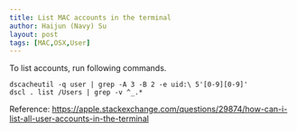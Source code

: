 ```yaml
---
title: List MAC accounts in the terminal
author: Haijun (Navy) Su
layout: post
tags: [MAC,OSX,User]
---
```

To list accounts, run following commands.
~~~shell
dscacheutil -q user | grep -A 3 -B 2 -e uid:\ 5'[0-9][0-9]'
dscl . list /Users | grep -v ^_.*
~~~

Reference: <https://apple.stackexchange.com/questions/29874/how-can-i-list-all-user-accounts-in-the-terminal>
